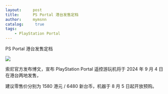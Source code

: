 ```yaml
---
layout:     post
title:      PS Portal 港台发售定档
author:     mymsnn
catalog: 	 true
tags:
    - PlayStation Portal 
---
```


PS Portal 港台发售定档

![](https://pic.imgdb.cn/item/66a8f627d9c307b7e947df58.jpg)

索尼官方发布博文，宣布 PlayStation Portal 遥控游玩机将于 2024 年 9 月 4 日在港台两地发售，

建议零售价分别为 1580 港元 / 6480 新台币，机器于 8 月 5 日起开放预购。
